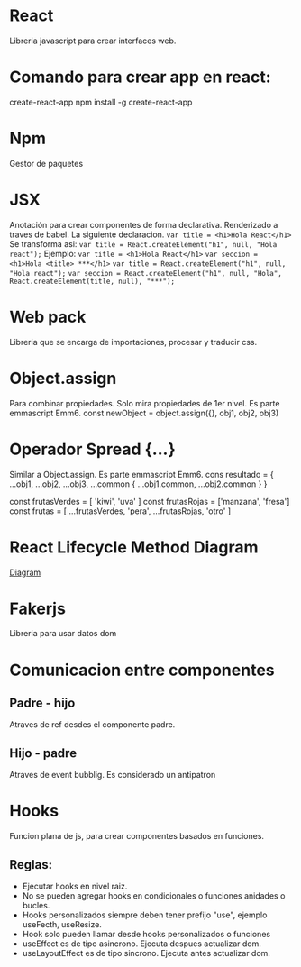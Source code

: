 # React
Libreria javascript para crear interfaces web.

# Comando para crear app en react:
create-react-app
npm install -g create-react-app

# Npm
Gestor de paquetes

# JSX
Anotación para crear componentes de forma declarativa. Renderizado a traves de babel. La siguiente declaracion.
`var title = <h1>Hola React</h1>`
Se transforma asi:
`var title = React.createElement("h1", null, "Hola react");`
Ejemplo:
`var title = <h1>Hola React</h1>`
`var seccion = <h1>Hola <title> ***</h1>`
`var title = React.createElement("h1", null, "Hola react");`
`var seccion = React.createElement("h1", null, "Hola", React.createElement(title, null), "***");`

# Web pack
Libreria que se encarga de importaciones, procesar y traducir css.

# Object.assign
Para combinar propiedades. Solo mira propiedades de 1er nivel. Es parte emmascript Emm6.
const newObject = object.assign({}, obj1, obj2, obj3)

# Operador Spread {...}
Similar a Object.assign. Es parte emmascript Emm6.
cons resultado = {
    ...obj1,
    ...obj2,
    ...obj3,
    ...common {
        ...obj1.common,
        ...obj2.common
    }
}

const frutasVerdes = [ 'kiwi', 'uva' ]
const frutasRojas = ['manzana', 'fresa']
const frutas = [
    ...frutasVerdes,
    'pera',
    ...frutasRojas,
    'otro'
]

# React Lifecycle Method Diagram

[Diagram](https://projects.wojtekmaj.pl/react-lifecycle-methods-diagram/)

# Fakerjs

Libreria para usar datos dom

# Comunicacion entre componentes

## Padre - hijo
Atraves de ref desdes el componente padre.

## Hijo - padre
Atraves de event bubblig. Es considerado un antipatron

# Hooks
Funcion plana de js, para crear componentes basados en funciones.
## Reglas:
- Ejecutar hooks en nivel raiz.
- No se pueden agregar hooks en condicionales o funciones anidades o bucles.
- Hooks personalizados siempre deben tener prefijo "use", ejemplo useFecth, useResize.
- Hook solo pueden llamar desde hooks personalizados o funciones
- useEffect es de tipo asincrono. Ejecuta despues actualizar dom.
- useLayoutEffect es de tipo sincrono. Ejecuta antes actualizar dom.
